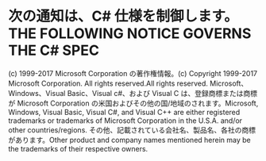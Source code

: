 <a name="the-following-notice-governs-the-c-spec"></a><span data-ttu-id="f3fa3-101">次の通知は、C# 仕様を制御します。</span><span class="sxs-lookup"><span data-stu-id="f3fa3-101">THE FOLLOWING NOTICE GOVERNS THE C# SPEC</span></span>
=====

<span data-ttu-id="f3fa3-102">(c) 1999-2017 Microsoft Corporation の著作権情報。</span><span class="sxs-lookup"><span data-stu-id="f3fa3-102">(c) Copyright 1999-2017 Microsoft Corporation.</span></span> <span data-ttu-id="f3fa3-103">All rights reserved.</span><span class="sxs-lookup"><span data-stu-id="f3fa3-103">All rights reserved.</span></span>
<span data-ttu-id="f3fa3-104">Microsoft、Windows、Visual Basic、Visual c#、および Visual C は、登録商標または商標が Microsoft Corporation の米国およびその他の国/地域のされます。</span><span class="sxs-lookup"><span data-stu-id="f3fa3-104">Microsoft, Windows, Visual Basic, Visual C#, and Visual C++ are either registered trademarks or trademarks of Microsoft Corporation in the U.S.A. and/or other countries/regions.</span></span>
<span data-ttu-id="f3fa3-105">その他、記載されている会社名、製品名、各社の商標があります。</span><span class="sxs-lookup"><span data-stu-id="f3fa3-105">Other product and company names mentioned herein may be the trademarks of their respective owners.</span></span>
